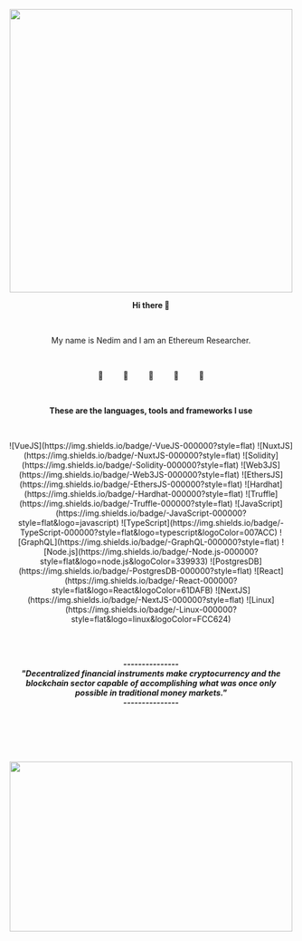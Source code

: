 <p align="center">
  <img width="500" height="500" src="https://user-images.githubusercontent.com/19872990/120787840-0fda5100-c530-11eb-8c12-39ff4ba7af72.gif">
</p>

<p align="center">
  <b>Hi there 👋 </b>
</p>
<br>

<p align="center">
My name is Nedim and I am an Ethereum Researcher.
</p>

<br>
<p align="center">
🚀     &nbsp &nbsp  &nbsp &nbsp  🚀    &nbsp &nbsp  &nbsp &nbsp    🚀    &nbsp &nbsp  &nbsp &nbsp    🚀     &nbsp &nbsp   &nbsp &nbsp  🚀  
</p>
  
<br>






  


<p align="center">
<b>These are the languages, tools and frameworks I use </b>
</p>
<br>
<p align="center">
![VueJS](https://img.shields.io/badge/-VueJS-000000?style=flat)
![NuxtJS](https://img.shields.io/badge/-NuxtJS-000000?style=flat)
![Solidity](https://img.shields.io/badge/-Solidity-000000?style=flat)
![Web3JS](https://img.shields.io/badge/-Web3JS-000000?style=flat)
![EthersJS](https://img.shields.io/badge/-EthersJS-000000?style=flat)
![Hardhat](https://img.shields.io/badge/-Hardhat-000000?style=flat)
![Truffle](https://img.shields.io/badge/-Truffle-000000?style=flat)
![JavaScript](https://img.shields.io/badge/-JavaScript-000000?style=flat&logo=javascript)
![TypeScript](https://img.shields.io/badge/-TypeScript-000000?style=flat&logo=typescript&logoColor=007ACC)
![GraphQL](https://img.shields.io/badge/-GraphQL-000000?style=flat)
![Node.js](https://img.shields.io/badge/-Node.js-000000?style=flat&logo=node.js&logoColor=339933)
![PostgresDB](https://img.shields.io/badge/-PostgresDB-000000?style=flat)
![React](https://img.shields.io/badge/-React-000000?style=flat&logo=React&logoColor=61DAFB)
![NextJS](https://img.shields.io/badge/-NextJS-000000?style=flat)
![Linux](https://img.shields.io/badge/-Linux-000000?style=flat&logo=linux&logoColor=FCC624)
</p>

<br>
<br>
<p align="center"><b><i>---------------<br>"Decentralized financial instruments make cryptocurrency and the blockchain sector capable of accomplishing what was once only possible in traditional money markets." <br>--------------- </i></b></p>

  
<br>
<br>
<br>
<br>
<p align="center">
   <img width="500" height="300" src="https://user-images.githubusercontent.com/19872990/165642268-0a3b0fc9-4c2d-4202-b2f8-60c6262abae4.gif">

  </p>
